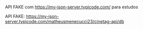 API FAKE com https://my-json-server.typicode.com/ para estudos

API FAKE:
https://my-json-server.typicode.com/matheusmenecucci23/cinetag-api/db
